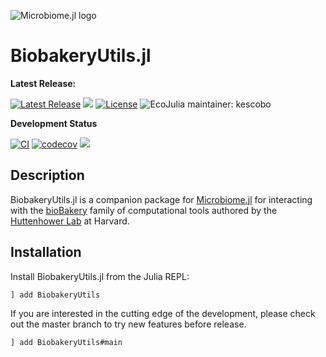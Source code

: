 ![Microbiome.jl logo](https://github.com/EcoJulia/Microbiome.jl/blob/master/logo.png)

# BiobakeryUtils.jl

**Latest Release:**

[![Latest Release](https://img.shields.io/github/release/EcoJulia/BiobakeryUtils.jl.svg)](https://github.com/EcoJulia/BiobakeryUtils.jl/releases/latest)
[![](https://img.shields.io/badge/docs-stable-blue.svg)](http://docs.ecojulia.org/BiobakeryUtils.jl/stable/)
[![License](https://img.shields.io/badge/license-MIT-green.svg)](https://github.com/EcoJulia/BiobakeryUtils.jl/blob/master/LICENSE)
![EcoJulia maintainer: kescobo](https://img.shields.io/badge/EcoJulia%20Maintainer-kescobo-blue.svg)

**Development Status**

[![CI](https://github.com/EcoJulia/BiobakeryUtils.jl/workflows/CI/badge.svg)](https://github.com/EcoJulia/BiobakeryUtils.jl/actions?query=workflow%3ACI)
[![codecov](https://codecov.io/gh/EcoJulia/BiobakeryUtils.jl/branch/main/graph/badge.svg?token=F6TAE5dppU)](https://codecov.io/gh/EcoJulia/BiobakeryUtils.jl)
[![](https://img.shields.io/badge/docs-latest-blue.svg)](http://docs.ecojulia.org/BiobakeryUtils.jl/latest/)

## Description

BiobakeryUtils.jl is a companion package for [Microbiome.jl](https://github.com/EcoJulia/Microbiome.jl)
for interacting with the [bioBakery](https://github.com/biobakery/biobakery/wiki)
family of computational tools
authored by the [Huttenhower Lab](http://huttenhower.sph.harvard.edu/) at Harvard.

## Installation

Install BiobakeryUtils.jl from the Julia REPL:

```
] add BiobakeryUtils
```

If you are interested in the cutting edge of the development, please check out
the master branch to try new features before release.

```
] add BiobakeryUtils#main
```
